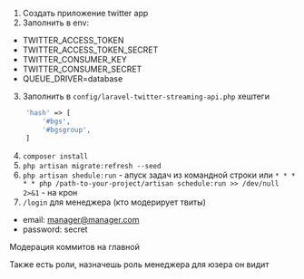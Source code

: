 1) Создать приложение twitter app
2) Заполнить в env:

* TWITTER_ACCESS_TOKEN
* TWITTER_ACCESS_TOKEN_SECRET
* TWITTER_CONSUMER_KEY
* TWITTER_CONSUMER_SECRET
* QUEUE_DRIVER=database

3) Заполнить в `config/laravel-twitter-streaming-api.php` хештеги
```php
    'hash' => [
        '#bgs',
        '#bgsgroup',
    ]
```

4) `composer install`
5) `php artisan migrate:refresh --seed`
7) `php artisan shedule:run` - апуск задач из командной строки или `* * * * * php /path-to-your-project/artisan schedule:run >> /dev/null 2>&1` - на крон
6) `/login` для менеджера (кто модерирует твиты)

* email: manager@manager.com
* password: secret

Модерация коммитов на главной


Также есть роли, назначешь роль менеджера для юзера он видит 